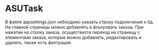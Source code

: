 # ASUTask
В файле appsettings.json небходимо указать строку подключения к бд.
На главной страницы можно добавлять и фльтровать заказы.
При нажатии на строку заказа, осуществится переход на страницу с элементами заказа, которые можно добавлять, редактировать и удалять, также есть филтрация.
